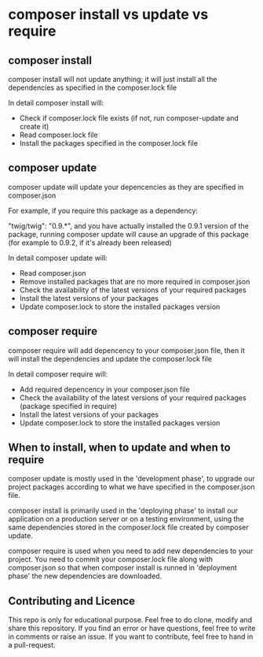 # composer install vs update vs require

## composer install
composer install will not update anything; it will just install all the dependencies as specified in the composer.lock file

In detail composer install will:

- Check if composer.lock file exists (if not, run composer-update and create it)
- Read composer.lock file
- Install the packages specified in the composer.lock file

## composer update
composer update will update your depencencies as they are specified in composer.json

For example, if you require this package as a dependency:

"twig/twig": "0.9.*",
and you have actually installed the 0.9.1 version of the package, running composer update will cause an upgrade of this package (for example to 0.9.2, if it's already been released)

In detail composer update will:

- Read composer.json
- Remove installed packages that are no more required in composer.json
- Check the availability of the latest versions of your required packages
- Install the latest versions of your packages
- Update composer.lock to store the installed packages version

## composer require
composer require will add depencency to your composer.json file, then it will install the dependencies and update the composer.lock file

In detail composer require will:

- Add required depencency in your composer.json file
- Check the availability of the latest versions of your required packages (package specified in require)
- Install the latest versions of your packages
- Update composer.lock to store the installed packages version

## When to install, when to update and when to require

composer update is mostly used in the 'development phase', to upgrade our project packages according to what we have specified in the composer.json file.

composer install is primarily used in the 'deploying phase' to install our application on a production server or on a testing environment, using the same dependencies stored in the composer.lock file created by composer update.

composer require is used when you need to add new dependencies to your project. You need to commit your composer.lock file along with composer.json so that when composer install is runned in 'deployment phase' the new dependencies are downloaded.

## Contributing and Licence
This repo is only for educational purpose. Feel free to do clone, modify and share this repository.
If you find an error or have questions, feel free to write in comments or raise an issue. If you want to contribute, feel free to hand in a 
pull-request.
